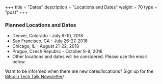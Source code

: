+++
title = "Dates"
description = "Locations and Dates"
weight = 70
type = "post"
+++

### Planned Locations and Dates
  * Denver, Colorado - July 9-10, 2018
  * San Francisco, CA - July 26-27, 2018
  * Chicago, IL - August 21-22, 2018
  * Prague, Czech Republic - October 8-9, 2018
  * Other locations and dates will be considered. Please use the email below.

Want to be informed when there are new dates/locations? Sign up for the [Bitcoin Tech Talk Newsletter](http://eepurl.com/cZr_Aj)!

